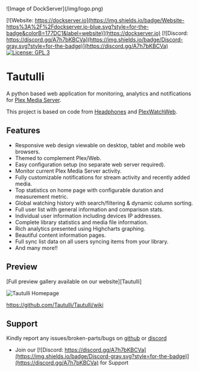 <br />
![Image of DockServer](/img/logo.png)

[![Website: https://dockserver.io](https://img.shields.io/badge/Website-https%3A%2F%2Fdockserver.io-blue.svg?style=for-the-badge&colorB=177DC1&label=website)](https://dockserver.io)
[![Discord: https://discord.gg/A7h7bKBCVa](https://img.shields.io/badge/Discord-gray.svg?style=for-the-badge)](https://discord.gg/A7h7bKBCVa)
[![License: GPL 3](https://img.shields.io/badge/License-GPL%203-blue.svg?style=for-the-badge&colorB=177DC1&label=license)](LICENSE)

# Tautulli

A python based web application for monitoring, analytics and notifications for 
[Plex Media Server](https://plex.tv).

This project is based on code from [Headphones](https://github.com/rembo10/headphones)
and [PlexWatchWeb](https://github.com/ecleese/plexWatchWeb).

## Features

-   Responsive web design viewable on desktop, tablet and mobile web browsers.
-   Themed to complement Plex/Web.
-   Easy configuration setup (no separate web server required).
-   Monitor current Plex Media Server activity.
-   Fully customizable notifications for stream activity and recently added media.
-   Top statistics on home page with configurable duration and measurement metric.
-   Global watching history with search/filtering & dynamic column sorting.
-   Full user list with general information and comparison stats.
-   Individual user information including devices IP addresses.
-   Complete library statistics and media file information.
-   Rich analytics presented using Highcharts graphing.
-   Beautiful content information pages.
-   Full sync list data on all users syncing items from your library.
-   And many more!!

## Preview

[Full preview gallery available on our website][Tautulli]

![Tautulli Homepage](https://tautulli.com/images/screenshots/activity-compressed.jpg?v=2)

https://github.com/Tautulli/Tautulli/wiki

## Support

Kindly report any issues/broken-parts/bugs on [github](https://github.com/dockserver/dockserver/issues) or [discord](https://discord.gg/A7h7bKBCVa)

* Join our [![Discord: https://discord.gg/A7h7bKBCVa](https://img.shields.io/badge/Discord-gray.svg?style=for-the-badge)](https://discord.gg/A7h7bKBCVa) for Support
